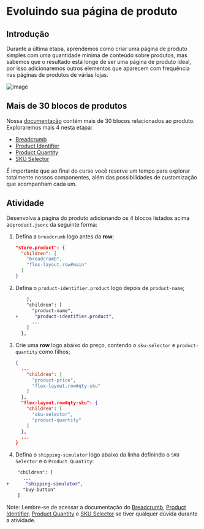 # Evoluindo sua página de produto

## Introdução

Durante a última etapa, aprendemos como criar uma página de produto simples com uma quantidade mínima de conteúdo sobre produtos, mas sabemos que o resultado está longe de ser uma página de produto ideal, por isso adicionaremos outros elementos que aparecem com frequência nas páginas de produtos de várias lojas.

![image](https://user-images.githubusercontent.com/18701182/69391258-002e4b00-0cb1-11ea-901f-f69d9c0b3062.png)

## Mais de 30 blocos de produtos

Nossa [documentação](https://vtex.io/docs/components/product-related) contém mais de 30 blocos relacionados ao produto. Exploraremos mais 4 nesta etapa:

- [Breadcrumb](https://developers.vtex.com/docs/vtex-breadcrumb)
- [Product Identifier](https://developers.vtex.com/docs/vtex-product-identifier)
- [Product Quantity](https://developers.vtex.com/docs/vtex-product-quantity)
- [SKU Selector](https://developers.vtex.com/docs/vtex-store-components-skuselector)

É importante que ao final do curso você reserve um tempo para explorar totalmente nossos componentes, além das possibilidades de customização que acompanham cada um.

## Atividade

Desenvolva a página do produto adicionando os 4 blocos listados acima ao`product.jsonc` da seguinte forma:

1. Defina a `breadcrumb` logo antes da **row**;

   ```json
   "store.product": {
     "children": [
       "breadcrumb",
       "flex-layout.row#main"
     ]
   }
   ```

2. Defina o `product-identifier.product` logo depois de `product-name`;

   ```diff
       },
       "children": [
         "product-name",
   +      "product-identifier.product",
         ...
       ]
     },
   ```

3. Crie uma **row** logo abaixo do preço, contendo o `sku-selector` e `product-quantity` como filhos;

   ```json
   {
     ...
       "children": [
         "product-price",
         "flex-layout.row#qty-sku"
       ]
     },
     "flex-layout.row#qty-sku": {
       "children": [
         "sku-selector",
         "product-quantity"
       ]
     },
     ...
   }
   ```

4. Defina o `shipping-simulator` logo abaixo da linha definindo o `SKU Selector` e o `Product Quantity`:

```diff
    "children": [
      ...
+      "shipping-simulator",
      "buy-button"
    ]
```

Note: Lembre-se de acessar a documentação do [Breadcrumb](https://developers.vtex.com/docs/vtex-breadcrumb), [Product Identifier](https://developers.vtex.com/docs/vtex-product-identifier), [Product Quantity](https://developers.vtex.com/docs/vtex-product-quantity) e [SKU Selector](https://developers.vtex.com/docs/vtex-store-components-skuselector) se tiver qualquer dúvida durante a atividade.
